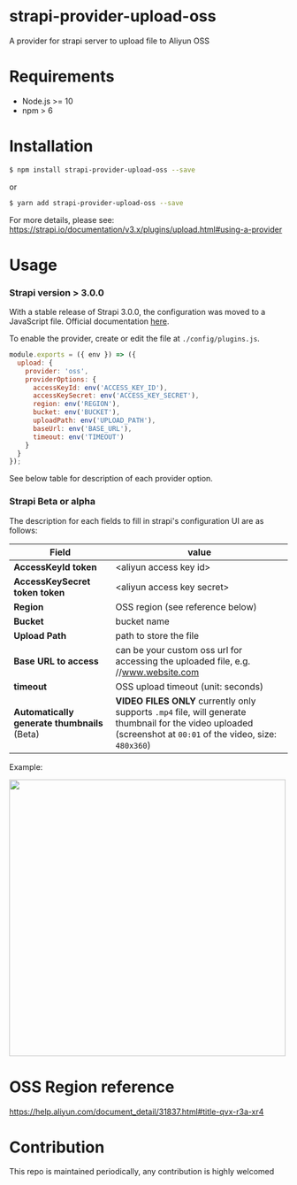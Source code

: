 # strapi-provider-upload-oss
A provider for strapi server to upload file to Aliyun OSS

# Requirements
- Node.js >= 10
- npm > 6

# Installation
```bash
$ npm install strapi-provider-upload-oss --save
```

or

```bash
$ yarn add strapi-provider-upload-oss --save
```

For more details, please see: https://strapi.io/documentation/v3.x/plugins/upload.html#using-a-provider

# Usage

### Strapi version > 3.0.0

With a stable release of Strapi 3.0.0, the configuration was moved to a JavaScript file. Official documentation [here](https://strapi.io/documentation/v3.x/plugins/upload.html#using-a-provider).

To enable the provider, create or edit the file at ```./config/plugins.js```.

```javascript
module.exports = ({ env }) => ({
  upload: {
    provider: 'oss',
    providerOptions: {
      accessKeyId: env('ACCESS_KEY_ID'),
      accessKeySecret: env('ACCESS_KEY_SECRET'),
      region: env('REGION'),
      bucket: env('BUCKET'),
      uploadPath: env('UPLOAD_PATH'),
      baseUrl: env('BASE_URL'),
      timeout: env('TIMEOUT')
    }
  }
});
```

See below table for description of each provider option.

### Strapi Beta or alpha

The description for each fields to fill in strapi's configuration UI are as follows:

Field | value
----- | -----
**AccessKeyId token** | &lt;aliyun access key id&gt;
**AccessKeySecret token token** | &lt;aliyun access key secret&gt;
**Region** | OSS region (see reference below)
**Bucket** | bucket name
**Upload Path** | path to store the file
**Base URL to access** | can be your custom oss url for accessing the uploaded file, e.g. //www.website.com
**timeout** | OSS upload timeout (unit: seconds)
**Automatically generate thumbnails** (Beta) |  **VIDEO FILES ONLY** currently only supports `.mp4` file, will generate thumbnail for the video uploaded (screenshot at `00:01` of the video, size: `480x360`)

Example:

<img src="https://user-images.githubusercontent.com/2413682/63400602-fc1b3480-c406-11e9-91c6-db11c7c2ba67.png" width="500" />


# OSS Region reference
https://help.aliyun.com/document_detail/31837.html#title-qvx-r3a-xr4

# Contribution
This repo is maintained periodically, any contribution is highly welcomed
